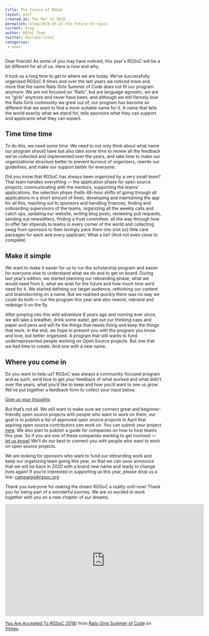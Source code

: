 ```yaml
---
title: The future of RGSoC
layout: post
created_at: Thu Mar 21 2019
permalink: blog/2019-03-21-the-future-of-rgsoc
current: blog
author: RGSoC Team
twitter: RailsGirlsSoC
categories:
 - news
---
```


Dear friends! As some of you may have noticed, this year's RGSoC will be a bit different for all of us. Here is how and why.

It took us a long time to get to where we are today. We’ve successfully organized RGSoC 6 times and over the last years we noticed more and more that the name Rails Girls Summer of Code does not fit our program anymore: We are not focused on “Rails”, but are language agnostic; we are no “girls” anymore and never have been, and although we still fiercely love the Rails Girls community we grew out of, our program has become so different that we want to find a more suitable name for it. A name that tells the world exactly what we stand for, tells sponsors what they can support and applicants what they can expect. 

## Time time time 

To do this, we need some time. We need to not only think about what name our program should have but also take some time to review all the feedback we’ve collected and implemented over the years, and take time to make our organizational structure better to prevent burnout of organizers, rewrite our guidelines, and make our support better for everyone. 

Did you know that RGSoC has always been organized by a very small team? That team handles everything — the application phase for open source projects, communicating with the mentors, supporting the teams’ applications, the selection phase (hello 48-hour shifts of going through all applications in a short amount of time), developing and maintaining the app for all this, reaching out to sponsors and handling finances, finding and onboarding supervisors of the teams, organizing all the weekly calls and catch ups, updating our website, writing blog posts, reviewing pull requests, sending out newsletters, finding a trust committee, all the way through how to offer fair stipends to teams in every corner of the world and collecting swag from sponsors to then lovingly pack them into (not so) little care packages for each and every applicant. What a list! (And not even close to complete)

## Make it simple 

We want to make it easier for us to run the scholarship program and easier for everyone else to understand what we do and to get on board. During last year’s edition, we started planning our rebranding phase, what we would need from it, what we wish for the future and how much time we’d need for it. We started defining our target audience, rethinking our content and brainstorming on a name. But we realized quickly there was no way we could do both — run the program this year and also rework, rebrand and redesign it on the fly.   

After jumping into this wild adventure 6 years ago and running ever since, we will take a breather, drink some water, get out our thinking caps and paper and pens and will fix the things that needs fixing and keep the things that work. In the end, we hope to present you with the  program you know and love, but better organized. A program that still wants to fund underrepresented people working on Open Source projects. But one that we had time to create. And one with a new name. 

## Where you come in 

Do you want to help us? RGSoC was always a community-focused program and as such, we’d love to get your feedback of what worked and what didn’t over the years, what you’d like to keep and how you’d want to see us grow. We’ve put together a feedback form to collect your input below.  

[Give us your thoughts](https://rgsoc.typeform.com/to/cUikUg)

But that’s not all. We still want to make sure we connect great and beginner-friendly open source projects with people who want to work on them; our goal is to publish a list of approved open source projects in April that aspiring open source contributors can work on. You can submit your project [here](https://teams.railsgirlssummerofcode.org/projects). We also plan to publish a guide for companies on how to host teams this year. So if you are one of these companies wanting to get involved — [let us know!](mailto:contact@rgsoc.org) We’ll do our best to connect you with people who want to work on open source projects. 

We are looking for sponsors who want to fund our rebranding work and keep our organizing team going this year, so that we can soon announce that we will be back in 2020 with a brand new name and ready to change lives again! If you’re interested in supporting us this year, please drop us a line: [campaign@rgsoc.org](mailto:campaign@rgsoc.org)

Thank you everyone for making the dream RGSoC a reality until now! Thank you for being part of a wonderful journey. We are so excited to work together with you on a new chapter of our dreams. 


<iframe src="https://player.vimeo.com/video/265904630" width="640" height="360" frameborder="0" webkitallowfullscreen mozallowfullscreen allowfullscreen></iframe>
<p><a href="https://vimeo.com/265904630">You Are Accepted To RGSoC 2018!</a> from <a href="https://vimeo.com/user51331690">Rails Girls Summer of Code</a> on <a href="https://vimeo.com">Vimeo</a>.</p>
